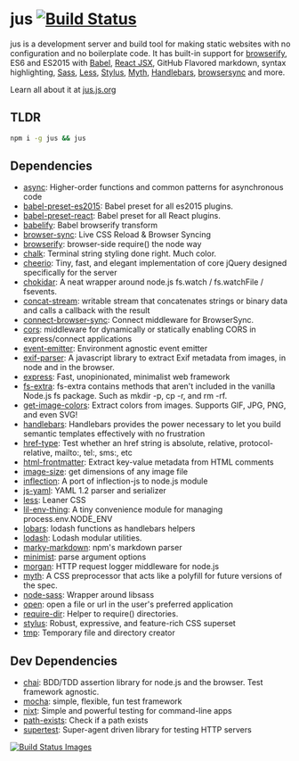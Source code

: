 # jus [![Build Status](https://travis-ci.org/zeke/jus.svg?branch=master)](https://travis-ci.org/zeke/jus)

jus is a development server and build tool for making static websites with no configuration and no boilerplate code. It has built-in support for [browserify](https://github.com/substack/browserify-handbook#readme), ES6 and ES2015 with [Babel](http://babeljs.io/), [React JSX](http://babeljs.io/docs/plugins/preset-react/), GitHub Flavored markdown, syntax highlighting, [Sass](http://sass-lang.com/), [Less](http://lesscss.org/), [Stylus](http://stylus-lang.com/), [Myth](http://www.myth.io/), [Handlebars](http://handlebarsjs.com/), [browsersync](https://browsersync.io/) and more.

Learn all about it at [jus.js.org](http://jus.js.org)

## TLDR

```sh
npm i -g jus && jus
```

## Dependencies

- [async](https://github.com/caolan/async): Higher-order functions and common patterns for asynchronous code
- [babel-preset-es2015](https://github.com/babel/babel/tree/master/packages): Babel preset for all es2015 plugins.
- [babel-preset-react](https://github.com/babel/babel/tree/master/packages): Babel preset for all React plugins.
- [babelify](https://github.com/babel/babelify): Babel browserify transform
- [browser-sync](https://github.com/browsersync/browser-sync): Live CSS Reload &amp; Browser Syncing
- [browserify](https://github.com/substack/node-browserify): browser-side require() the node way
- [chalk](https://github.com/chalk/chalk): Terminal string styling done right. Much color.
- [cheerio](https://github.com/cheeriojs/cheerio): Tiny, fast, and elegant implementation of core jQuery designed specifically for the server
- [chokidar](https://github.com/paulmillr/chokidar): A neat wrapper around node.js fs.watch / fs.watchFile / fsevents.
- [concat-stream](https://github.com/maxogden/concat-stream): writable stream that concatenates strings or binary data and calls a callback with the result
- [connect-browser-sync](https://github.com/schmich/connect-browser-sync): Connect middleware for BrowserSync.
- [cors](https://github.com/expressjs/cors): middleware for dynamically or statically enabling CORS in express/connect applications
- [event-emitter](https://github.com/medikoo/event-emitter): Environment agnostic event emitter
- [exif-parser](https://github.com/bwindels/exif-parser): A javascript library to extract Exif metadata from images, in node and in the browser.
- [express](https://github.com/expressjs/express): Fast, unopinionated, minimalist web framework
- [fs-extra](https://github.com/jprichardson/node-fs-extra): fs-extra contains methods that aren&#39;t included in the vanilla Node.js fs package. Such as mkdir -p, cp -r, and rm -rf.
- [get-image-colors](https://github.com/zeke/get-image-colors): Extract colors from images. Supports GIF, JPG, PNG, and even SVG!
- [handlebars](https://github.com/wycats/handlebars.js): Handlebars provides the power necessary to let you build semantic templates effectively with no frustration
- [href-type](https://github.com/zeke/href-type): Test whether an href string is absolute, relative, protocol-relative, mailto:, tel:, sms:, etc
- [html-frontmatter](https://github.com/zeke/html-frontmatter): Extract key-value metadata from HTML comments
- [image-size](https://github.com/image-size/image-size): get dimensions of any image file
- [inflection](https://github.com/dreamerslab/node.inflection): A port of inflection-js to node.js module
- [js-yaml](https://github.com/nodeca/js-yaml): YAML 1.2 parser and serializer
- [less](https://github.com/less/less.js): Leaner CSS
- [lil-env-thing](https://github.com/zeke/lil-env-thing): A tiny convenience module for managing process.env.NODE_ENV
- [lobars](https://github.com/zeke/lobars): lodash functions as handlebars helpers
- [lodash](https://github.com/lodash/lodash): Lodash modular utilities.
- [marky-markdown](https://github.com/npm/marky-markdown): npm&#39;s markdown parser
- [minimist](https://github.com/substack/minimist): parse argument options
- [morgan](https://github.com/expressjs/morgan): HTTP request logger middleware for node.js
- [myth](https://github.com/segmentio/myth): A CSS preprocessor that acts like a polyfill for future versions of the spec.
- [node-sass](https://github.com/sass/node-sass): Wrapper around libsass
- [open](https://github.com/pwnall/node-open): open a file or url in the user&#39;s preferred application
- [require-dir](https://github.com/aseemk/requireDir): Helper to require() directories.
- [stylus](https://github.com/stylus/stylus): Robust, expressive, and feature-rich CSS superset
- [tmp](https://github.com/raszi/node-tmp): Temporary file and directory creator

## Dev Dependencies

- [chai](https://github.com/chaijs/chai): BDD/TDD assertion library for node.js and the browser. Test framework agnostic.
- [mocha](https://github.com/mochajs/mocha): simple, flexible, fun test framework
- [nixt](https://github.com/vesln/nixt): Simple and powerful testing for command-line apps
- [path-exists](https://github.com/sindresorhus/path-exists): Check if a path exists
- [supertest](https://github.com/visionmedia/supertest): Super-agent driven library for testing HTTP servers

[![Build Status Images](https://travis-ci.org/zeke/jus.svg)](https://travis-ci.org/zeke/jus)

